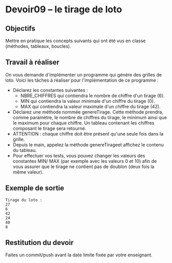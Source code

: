 # Devoir09 – le tirage de loto
## Objectifs
Mettre en pratique les concepts suivants qui ont été vus en classe (méthodes, tableaux, boucles).

## Travail à réaliser
On vous demande d'implémenter un programme qui génère des grilles de loto. Voici les tâches à réaliser pour l'implémentation de ce programme :
- Déclarez les constantes suivantes :
  * NBRE_CHIFFRES qui contiendra le nombre de chiffre d'un tirage (6).
  * MIN qui contiendra la valeur minimale d'un chiffre du tirage (0).
  * MAX qui contiendra la valeur maximale d'un chiffre du tirage (42).
- Déclarez  une  méthode  nommée  genereTirage.  Cette  méthode  prendra,  comme  paramètre,  le nombre  de  chiffres  du  tirage,  le  minimum  ainsi  que  le  maximum  pour  chaque  chiffre.  Un  tableau  contenant les chiffres composant le tirage sera retourné.
- ATTENTION : chaque chiffre doit être présent qu'une seule fois dans la grille.
- Depuis le main, appelez la méthode genereTirageet affichez le contenu du tableau.
- Pour  effectuer  vos  tests,  vous  pouvez  changer  les  valeurs  des  constantes  MIN/ MAX (par  exemple  avec les valeurs 0 et 10) afin de vous assurer que le tirage ne contient pas de doublon (deux fois la même valeur).

## Exemple de sortie
```
Tirage du loto :
27
6
42
24
40
8 
```

## Restitution du devoir
Faites un commit/push avant la date limite fixée par votre enseignant.
